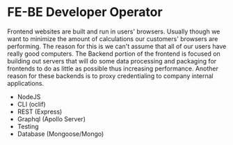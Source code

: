 # FE-BE Developer Operator

Frontend websites are built and run in users' browsers. Usually though we want to minimize the amount of calculations our customers' browsers are performing. The reason for this is we can't assume that all of our users have really good computers. The Backend portion of the frontend is focused on building out servers that will do some data processing and packaging for frontends to do as little as possible thus increasing performance. Another reason for these backends is to proxy credentialing to company internal applications.

- NodeJS
- CLI (oclif)
- REST (Express)
- Graphql (Apollo Server)
- Testing
- Database (Mongoose/Mongo)

